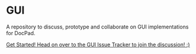 # GUI

A repository to discuss, prototype and collaborate on GUI implementations for DocPad.

[Get Started! Head on over to the GUI Issue Tracker to join the discussion! :)](https://github.com/docpad/gui/issues/)
